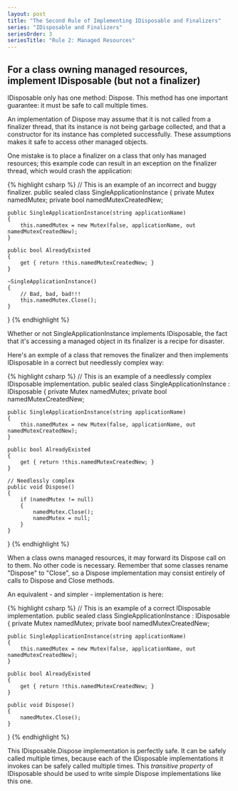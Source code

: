 ```yaml
---
layout: post
title: "The Second Rule of Implementing IDisposable and Finalizers"
series: "IDisposable and Finalizers"
seriesOrder: 3
seriesTitle: "Rule 2: Managed Resources"
---
```

## For a class owning managed resources, implement IDisposable (but not a finalizer)

IDisposable only has one method: Dispose. This method has one important guarantee: it must be safe to call multiple times.

An implementation of Dispose may assume that it is not called from a finalizer thread, that its instance is not being garbage collected, and that a constructor for its instance has completed successfully. These assumptions makes it safe to access other managed objects.

One mistake is to place a finalizer on a class that only has managed resources; this example code can result in an exception on the finalizer thread, which would crash the application:

{% highlight csharp %}
// This is an example of an incorrect and buggy finalizer.
public sealed class SingleApplicationInstance
{
    private Mutex namedMutex;
    private bool namedMutexCreatedNew;
 
    public SingleApplicationInstance(string applicationName)
    {
        this.namedMutex = new Mutex(false, applicationName, out namedMutexCreatedNew);
    }
 
    public bool AlreadyExisted
    {
        get { return !this.namedMutexCreatedNew; }
    }
 
    ~SingleApplicationInstance()
    {
        // Bad, bad, bad!!!
        this.namedMutex.Close();
    }
}
{% endhighlight %}

Whether or not SingleApplicationInstance implements IDisposable, the fact that it's accessing a managed object in its finalizer is a recipe for disaster.

Here's an exmple of a class that removes the finalizer and then implements IDisposable in a correct but needlessly complex way:

{% highlight csharp %}
// This is an example of a needlessly complex IDisposable implementation.
public sealed class SingleApplicationInstance : IDisposable
{
    private Mutex namedMutex;
    private bool namedMutexCreatedNew;
 
    public SingleApplicationInstance(string applicationName)
    {
        this.namedMutex = new Mutex(false, applicationName, out namedMutexCreatedNew);
    }
 
    public bool AlreadyExisted
    {
        get { return !this.namedMutexCreatedNew; }
    }
 
    // Needlessly complex
    public void Dispose()
    {
        if (namedMutex != null)
        {
            namedMutex.Close();
            namedMutex = null;
        }
    }
}
{% endhighlight %}

When a class owns managed resources, it may forward its Dispose call on to them. No other code is necessary. Remember that some classes rename "Dispose" to "Close", so a Dispose implementation may consist entirely of calls to Dispose and Close methods.

An equivalent - and simpler - implementation is here:

{% highlight csharp %}
// This is an example of a correct IDisposable implementation.
public sealed class SingleApplicationInstance : IDisposable
{
    private Mutex namedMutex;
    private bool namedMutexCreatedNew;
 
    public SingleApplicationInstance(string applicationName)
    {
        this.namedMutex = new Mutex(false, applicationName, out namedMutexCreatedNew);
    }
 
    public bool AlreadyExisted
    {
        get { return !this.namedMutexCreatedNew; }
    }
 
    public void Dispose()
    {
        namedMutex.Close();
    }
}
{% endhighlight %}

This IDisposable.Dispose implementation is perfectly safe. It can be safely called multiple times, because each of the IDisposable implementations it invokes can be safely called multiple times. This _transitive property_ of IDisposable should be used to write simple Dispose implementations like this one.
